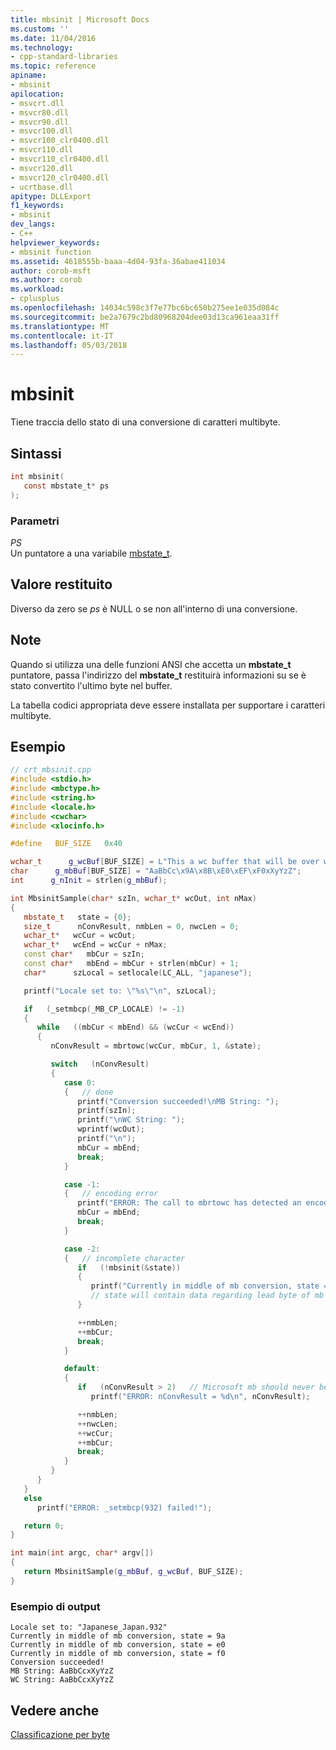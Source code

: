 ```yaml
---
title: mbsinit | Microsoft Docs
ms.custom: ''
ms.date: 11/04/2016
ms.technology:
- cpp-standard-libraries
ms.topic: reference
apiname:
- mbsinit
apilocation:
- msvcrt.dll
- msvcr80.dll
- msvcr90.dll
- msvcr100.dll
- msvcr100_clr0400.dll
- msvcr110.dll
- msvcr110_clr0400.dll
- msvcr120.dll
- msvcr120_clr0400.dll
- ucrtbase.dll
apitype: DLLExport
f1_keywords:
- mbsinit
dev_langs:
- C++
helpviewer_keywords:
- mbsinit function
ms.assetid: 4618555b-baaa-4d04-93fa-36abae411034
author: corob-msft
ms.author: corob
ms.workload:
- cplusplus
ms.openlocfilehash: 14034c598c3f7e77bc6bc650b275ee1e035d084c
ms.sourcegitcommit: be2a7679c2bd80968204dee03d13ca961eaa31ff
ms.translationtype: MT
ms.contentlocale: it-IT
ms.lasthandoff: 05/03/2018
---
```

# <a name="mbsinit"></a>mbsinit

Tiene traccia dello stato di una conversione di caratteri multibyte.

## <a name="syntax"></a>Sintassi

```C
int mbsinit(
   const mbstate_t* ps
);
```

### <a name="parameters"></a>Parametri

*PS*<br/>
Un puntatore a una variabile [mbstate_t](../../c-runtime-library/standard-types.md).

## <a name="return-value"></a>Valore restituito

Diverso da zero se *ps* è NULL o se non all'interno di una conversione.

## <a name="remarks"></a>Note

Quando si utilizza una delle funzioni ANSI che accetta un **mbstate_t** puntatore, passa l'indirizzo del **mbstate_t** restituirà informazioni su se è stato convertito l'ultimo byte nel buffer.

La tabella codici appropriata deve essere installata per supportare i caratteri multibyte.

## <a name="example"></a>Esempio

```cpp
// crt_mbsinit.cpp
#include <stdio.h>
#include <mbctype.h>
#include <string.h>
#include <locale.h>
#include <cwchar>
#include <xlocinfo.h>

#define   BUF_SIZE   0x40

wchar_t      g_wcBuf[BUF_SIZE] = L"This a wc buffer that will be over written...";
char      g_mbBuf[BUF_SIZE] = "AaBbCc\x9A\x8B\xE0\xEF\xF0xXyYzZ";
int      g_nInit = strlen(g_mbBuf);

int MbsinitSample(char* szIn, wchar_t* wcOut, int nMax)
{
   mbstate_t   state = {0};
   size_t      nConvResult, nmbLen = 0, nwcLen = 0;
   wchar_t*   wcCur = wcOut;
   wchar_t*   wcEnd = wcCur + nMax;
   const char*   mbCur = szIn;
   const char*   mbEnd = mbCur + strlen(mbCur) + 1;
   char*      szLocal = setlocale(LC_ALL, "japanese");

   printf("Locale set to: \"%s\"\n", szLocal);

   if   (_setmbcp(_MB_CP_LOCALE) != -1)
   {
      while   ((mbCur < mbEnd) && (wcCur < wcEnd))
      {
         nConvResult = mbrtowc(wcCur, mbCur, 1, &state);

         switch   (nConvResult)
         {
            case 0:
            {   // done
               printf("Conversion succeeded!\nMB String: ");
               printf(szIn);
               printf("\nWC String: ");
               wprintf(wcOut);
               printf("\n");
               mbCur = mbEnd;
               break;
            }

            case -1:
            {   // encoding error
               printf("ERROR: The call to mbrtowc has detected an encoding error.\n");
               mbCur = mbEnd;
               break;
            }

            case -2:
            {   // incomplete character
               if   (!mbsinit(&state))
               {
                  printf("Currently in middle of mb conversion, state = %x\n", state);
                  // state will contain data regarding lead byte of mb character
               }

               ++nmbLen;
               ++mbCur;
               break;
            }

            default:
            {
               if   (nConvResult > 2)   // Microsoft mb should never be larger than 2
                  printf("ERROR: nConvResult = %d\n", nConvResult);

               ++nmbLen;
               ++nwcLen;
               ++wcCur;
               ++mbCur;
               break;
            }
         }
      }
   }
   else
      printf("ERROR: _setmbcp(932) failed!");

   return 0;
}

int main(int argc, char* argv[])
{
   return MbsinitSample(g_mbBuf, g_wcBuf, BUF_SIZE);
}
```

### <a name="sample-output"></a>Esempio di output

```Output
Locale set to: "Japanese_Japan.932"
Currently in middle of mb conversion, state = 9a
Currently in middle of mb conversion, state = e0
Currently in middle of mb conversion, state = f0
Conversion succeeded!
MB String: AaBbCcxXyYzZ
WC String: AaBbCcxXyYzZ
```

## <a name="see-also"></a>Vedere anche

[Classificazione per byte](../../c-runtime-library/byte-classification.md)<br/>
